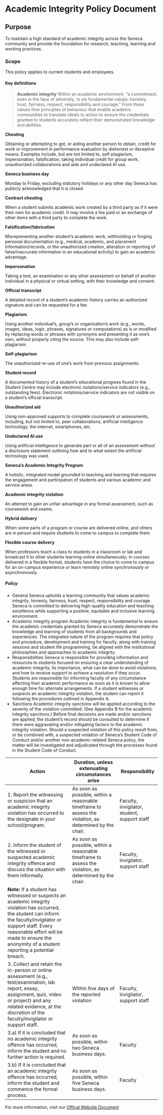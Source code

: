 # Academic Integrity Policy Document

## Purpose
To maintain a high standard of academic integrity across the Seneca community and provide the foundation for research, teaching, learning and working practices. 

### Scope
This policy applies to current students and employees.

#### Key definitions
> **Academic integrity**
> Within an academic environment, “a commitment, even in the face of adversity, to six fundamental values: honesty, trust, fairness, respect, responsibility and courage.” From these
> values flow principles of behaviour that enable academic communities to translate ideals to action to ensure the credentials granted to students accurately reflect their demonstrated
> knowledge and abilities. 

**Cheating**

Obtaining or attempting to get, or aiding another person to obtain, credit for work or improvement in performance evaluation by dishonest or deceptive means. Examples include, but are not limited to, self-plagiarism, impersonation, falsification, taking individual credit for group work, unauthorized collaborations and aids and undeclared AI use.  

**Seneca business day**

Monday to Friday, excluding statutory holidays or any other day Seneca has publicly acknowledged that it is closed.

**Contract cheating**

When a student submits academic work created by a third party as if it were their own for academic credit. It may involve a fee paid or an exchange of other items with a third party to complete the work.

**Falsification/fabrication**

Misrepresenting another student’s academic work, withholding or forging personal documentation (e.g., medical, academic, and placement information/records, or the unauthorized creation, alteration or reporting of false/inaccurate information in an educational activity) to gain an academic advantage.

**Impersonation**

Taking a test, an examination or any other assessment on behalf of another individual in a physical or virtual setting, with their knowledge and consent. 

**Official transcript**

A detailed record of a student’s academic history carries an authorized signature and can be requested for a fee.

**Plagiarism**

Using another individual’s, group’s or organization’s work (e.g., words, images, ideas, logic, phrases, signatures or computations) as is or modified by replacing words or phrases with synonyms and presenting it as one’s own, without properly citing the source. This may also include self-plagiarism. 

**Self-plagiarism**

The unauthorized re-use of one’s work from previous assignments.

**Student record**

A documented history of a student’s educational progress found in the Student Centre may include electronic notations/service indicators (e.g., outstanding fees). Electronic notations/service indicators are not visible on a student’s official transcript. 

**Unauthorized aid**

Using non-approved supports to complete coursework or assessments, including, but not limited to, peer collaborations, artificial intelligence technology, the internet, smartphones, etc.

**Undeclared AI use**

Using artificial intelligence to generate part or all of an assessment without a disclosure statement outlining how and to what extent the artificial technology was used.

**Seneca’s Academic Integrity Program**

A holistic, integrated model grounded in teaching and learning that requires the engagement and participation of students and various academic and service areas.

**Academic integrity violation**

An attempt to gain an unfair advantage in any formal assessment, such as coursework and exams.

**Hybrid delivery**

When some parts of a program or course are delivered online, and others are in person and require students to come to campus to complete them.

**Flexible course delivery**

When professors teach a class to students in a classroom or lab and broadcast it to other students learning online simultaneously; in courses delivered in a flexible format, students have the choice to come to campus for an on-campus experience or learn remotely online synchronously or asynchronously. 

##### Policy
- General
Seneca upholds a learning community that values academic integrity, honesty, fairness, trust, respect, responsibility and courage.
Seneca is committed to delivering high-quality education and teaching excellence while supporting a positive, equitable and inclusive learning environment.  
- Academic integrity program
Academic integrity is fundamental to ensure the academic credentials granted by Seneca accurately demonstrate the knowledge and learning of students from all backgrounds and experiences.
The integrated nature of the program requires that policy and procedure, development and training for faculty, along with training sessions and student life programming, be aligned with the institutional philosophies and approaches to academic integrity.
- Responsibilities
Seneca is responsible for providing information and resources to students focused on ensuring a clear understanding of academic integrity, its importance, what can be done to avoid violations, and how to receive support to achieve a resolution if they occur.
Students are responsible for informing faculty of any circumstance affecting their academic performance as soon as it is known to allow enough time for alternate arrangements.
If a student witnesses or suspects an academic integrity violation, the student can report it following the procedures outlined in Appendix A.
- Sanctions
Academic integrity sanctions will be applied according to the severity of the violation committed. (See Appendix B for the academic integrity sanctions.)
Before final decisions are made and/or sanctions are applied, the student’s record should be consulted to determine if there were aggravating and/or mitigating factors to the academic integrity violation.
Should a suspected violation of this policy result from, or be combined with, a suspected violation of Seneca’s Student Code of Conduct and/or another non-academic-related Seneca policy, the matter will be investigated and adjudicated through the processes found in the Student Code of Conduct.

| Action | Duration, unless extenuating circumstances arise | Responsibility |
|--------|--------------------------------------------------|----------------|
| 1. Report the witnessing or suspicion that an academic integrity violation has occurred to the designate in your school/program. | As soon as possible, within a reasonable timeframe to assess the violation, as determined by the chair. | Faculty, invigilator, student, support staff |
| 2. Inform the student of the witnessed or suspected academic integrity offence and discuss the situation with them informally. | As soon as possible, within a reasonable timeframe to assess the violation, as determined by the chair. | Faculty, invigilator, support staff |
| **Note:** If a student has witnessed or suspects an academic integrity violation has occurred, the student can inform the faculty/invigilator or support staff. Every reasonable effort will be made to ensure the anonymity of a student reporting a potential breach. | | |
| 3. Collect and retain the in-person or online assessment (e.g., test/examination, lab report, essay, assignment, quiz, video or project) and any related evidence, at the discretion of the faculty/invigilator or support staff. | Within five days of the reported violation | Faculty, invigilator, support staff |
| 3.a) If it is concluded that no academic integrity offence has occurred, inform the student and no further action is required. | As soon as possible, within two Seneca business days. | Faculty |
| 3.b) If it is concluded that an academic integrity offence has occurred, inform the student and commence the formal process. | As soon as possible, within five Seneca business days. | Faculty |

For more information, visit our [Offical Website Document](https://www.senecapolytechnic.ca/about/policies/academic-integrity-policy.html)
